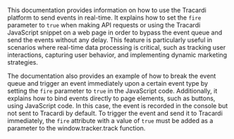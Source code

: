 This documentation provides information on how to use the Tracardi platform to send events in real-time. It explains how
to set the `fire` parameter to `true` when making API requests or using the Tracardi JavaScript snippet on a web page in
order to bypass the event queue and send the events without any delay. This feature is particularly useful in scenarios
where real-time data processing is critical, such as tracking user interactions, capturing user behavior, and
implementing dynamic marketing strategies.

The documentation also provides an example of how to break the event queue and trigger an event immediately upon a
certain event type by setting the `fire` parameter to `true` in the JavaScript code. Additionally, it explains how to
bind events directly to page elements, such as buttons, using JavaScript code. In this case, the event is recorded in
the console but not sent to Tracardi by default. To trigger the event and send it to Tracardi immediately, the `fire`
attribute with a value of `true` must be added as a parameter to the window.tracker.track function.